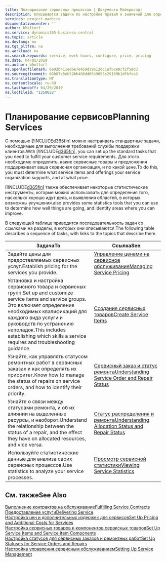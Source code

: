 ```yaml
---
title: Планирование сервисных процессов | Документы Майкрософт
description: Описываются задачи по настройке правил и значений для определения политик и процессов сервиса.
services: project-madeira
documentationcenter: ''
author: bholtorf
ms.service: dynamics365-business-central
ms.topic: article
ms.devlang: na
ms.tgt_pltfrm: na
ms.workload: na
ms.search.keywords: service, work hours, configure, price, pricing
ms.date: 04/01/2019
ms.author: bholtorf
ms.openlocfilehash: 6a92b411eebe7e469d19b12dc1afbce9cf2f5dd3
ms.sourcegitcommit: 60b87e5eb32bb408dd65b9855c29159b1dfbfca8
ms.translationtype: HT
ms.contentlocale: ru-RU
ms.lasthandoff: 04/29/2019
ms.locfileid: "1250622"
---
```

# <a name="planning-services"></a><span data-ttu-id="ae6b7-103">Планирование сервисов</span><span class="sxs-lookup"><span data-stu-id="ae6b7-103">Planning Services</span></span>
<span data-ttu-id="ae6b7-104">С помощью [!INCLUDE[d365fin](includes/d365fin_md.md)] можно настраивать стандартные задачи, необходимые для выполнения требований службы поддержки клиентов.</span><span class="sxs-lookup"><span data-stu-id="ae6b7-104">With [!INCLUDE[d365fin](includes/d365fin_md.md)], you can set up the standard tasks that you need to fulfill your customer service requirements.</span></span> <span data-ttu-id="ae6b7-105">Для этого необходимо определить, какие сервисные товары и предложения поддерживает ваша сервисная организация, и по какой цене.</span><span class="sxs-lookup"><span data-stu-id="ae6b7-105">To do this, you must determine what service items and offerings your service organization supports, and at what price.</span></span>   

[!INCLUDE[d365fin](includes/d365fin_md.md)] <span data-ttu-id="ae6b7-106">также обеспечивает некоторые статистические инструменты, которые можно использовать для определения того, насколько хорошо идут дела, и выявления областей, в которых возможны улучшения.</span><span class="sxs-lookup"><span data-stu-id="ae6b7-106">also provides some statistics tools that you can use to determine how well things are going, and identify areas where you can improve.</span></span>
  
<span data-ttu-id="ae6b7-107">В следующей таблице приводится последовательность задач со ссылками на разделы, в которых они описываются.</span><span class="sxs-lookup"><span data-stu-id="ae6b7-107">The following table describes a sequence of tasks, with links to the topics that describe them.</span></span>   
  
|<span data-ttu-id="ae6b7-108">**Задача**</span><span class="sxs-lookup"><span data-stu-id="ae6b7-108">**To**</span></span>|<span data-ttu-id="ae6b7-109">**Ссылка**</span><span class="sxs-lookup"><span data-stu-id="ae6b7-109">**See**</span></span>|  
|------------|-------------|  
|<span data-ttu-id="ae6b7-110">Задайте цены для предоставляемых сервисных услуг.</span><span class="sxs-lookup"><span data-stu-id="ae6b7-110">Establish pricing for the services you provide.</span></span>|[<span data-ttu-id="ae6b7-111">Управление ценами на сервисное обслуживание</span><span class="sxs-lookup"><span data-stu-id="ae6b7-111">Managing Service Pricing</span></span>](service-service-price-management.md)|
|<span data-ttu-id="ae6b7-112">Установка и настройка сервисного товара и сервисных групп.</span><span class="sxs-lookup"><span data-stu-id="ae6b7-112">Set up and customize service items and service groups.</span></span> <span data-ttu-id="ae6b7-113">Это включает определение необходимых квалификаций для каждого вида услуги и руководств по устранению неполадок.</span><span class="sxs-lookup"><span data-stu-id="ae6b7-113">This includes establishing which skills a service requires and troubleshooting guidance.</span></span>| [<span data-ttu-id="ae6b7-114">Создание сервисных товаров</span><span class="sxs-lookup"><span data-stu-id="ae6b7-114">Create Service Items</span></span>](service-how-to-create-service-items.md)|  
|<span data-ttu-id="ae6b7-115">Узнайте, как управлять статусом ремонтных работ в сервисных заказах и как определять их приоритет.</span><span class="sxs-lookup"><span data-stu-id="ae6b7-115">Know how to manage the status of repairs on service orders, and how to identify their priority.</span></span>|[<span data-ttu-id="ae6b7-116">Сервисный заказ и статус ремонта</span><span class="sxs-lookup"><span data-stu-id="ae6b7-116">Understanding Service Order and Repair Status</span></span>](service-service-order-status-and-repair-status.md)|  
|<span data-ttu-id="ae6b7-117">Узнайте о связи между статусами ремонта, и об их влиянии на выделенные ресурсы, и наоборот.</span><span class="sxs-lookup"><span data-stu-id="ae6b7-117">Understand the relationship between the status of a repair, and the effect they have on allocated resources, and vice versa.</span></span>|[<span data-ttu-id="ae6b7-118">Статус распределения и ремонта</span><span class="sxs-lookup"><span data-stu-id="ae6b7-118">Understanding Allocation Status and Repair Status</span></span>](service-allocation-status-and-repair-status.md)|  
|<span data-ttu-id="ae6b7-119">Используйте статистические данные для анализа своих сервисных процессов.</span><span class="sxs-lookup"><span data-stu-id="ae6b7-119">Use statistics to analyze your service processes.</span></span> | [<span data-ttu-id="ae6b7-120">Просмотр сервисной статистики</span><span class="sxs-lookup"><span data-stu-id="ae6b7-120">Viewing Service Statistics</span></span>](service-service-statistics.md) |

## <a name="see-also"></a><span data-ttu-id="ae6b7-121">См. также</span><span class="sxs-lookup"><span data-stu-id="ae6b7-121">See Also</span></span>
[<span data-ttu-id="ae6b7-122">Выполнение контрактов на обслуживание</span><span class="sxs-lookup"><span data-stu-id="ae6b7-122">Fulfilling Service Contracts</span></span>](service-fulfill-service-contracts.md)  
[<span data-ttu-id="ae6b7-123">Предоставление услуги</span><span class="sxs-lookup"><span data-stu-id="ae6b7-123">Delivering Service</span></span>](service-deliver-service.md)  
[<span data-ttu-id="ae6b7-124">Настройка цен и дополнительных издержек для сервисов</span><span class="sxs-lookup"><span data-stu-id="ae6b7-124">Set Up Pricing and Additional Costs for Services</span></span>](service-how-setup-service-costs-pricing.md)  
[<span data-ttu-id="ae6b7-125">Настройка сервисных товаров и компонентов сервисных товаров</span><span class="sxs-lookup"><span data-stu-id="ae6b7-125">Set Up Service Items and Service Item Components</span></span>](service-how-setup-service-items.md)  
[<span data-ttu-id="ae6b7-126">Настройка статусов для сервисных заказов и ремонтных работ</span><span class="sxs-lookup"><span data-stu-id="ae6b7-126">Set Up Statuses for Service Orders and Repairs</span></span>](service-order-repair-status.md)  
[<span data-ttu-id="ae6b7-127">Настройка управления сервисным обслуживанием</span><span class="sxs-lookup"><span data-stu-id="ae6b7-127">Setting Up Service Management</span></span>](service-setup-service.md)  

